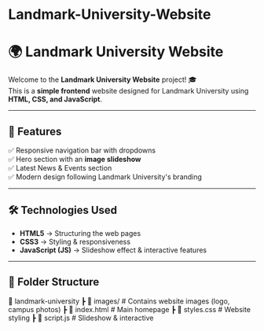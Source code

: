 # Landmark-University-Website
# 🌍 Landmark University Website

Welcome to the **Landmark University Website** project! 🎓  
This is a **simple frontend** website designed for Landmark University using **HTML, CSS, and JavaScript**.

---

## 🚀 Features
✅ Responsive navigation bar with dropdowns  
✅ Hero section with an **image slideshow**  
✅ Latest News & Events section  
✅ Modern design following Landmark University's branding  

---

## 🛠️ Technologies Used
- **HTML5** → Structuring the web pages
- **CSS3** → Styling & responsiveness
- **JavaScript (JS)** → Slideshow effect & interactive features

---

## 📂 Folder Structure
📁 landmark-university ┣ 📂 images/ # Contains website images (logo, campus photos) ┣ 📜 index.html # Main homepage ┣ 📜 styles.css # Website styling ┣ 📜 script.js # Slideshow & interactive 
